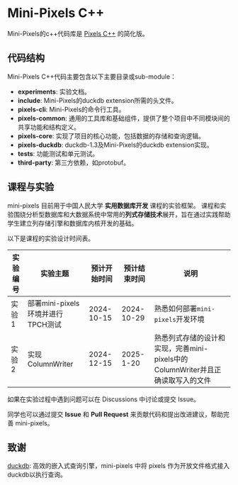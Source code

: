 # Mini-Pixels C++

Mini-Pixels的c++代码库是 [Pixels C++](https://github.com/pixelsdb/pixels/tree/master/cpp) 的简化版。

## 代码结构

Mini-Pixels C++代码主要包含以下主要目录或sub-module：

- **experiments**: 实验文档。
- **include**: Mini-Pixels的duckdb extension所需的头文件。
- **pixels-cli**: Mini-Pixels的命令行工具。
- **pixels-common**: 通用的工具库和基础组件，提供了整个项目中不同模块间的共享功能和结构定义。
- **pixels-core**: 实现了项目的核心功能，包括数据的存储和查询逻辑。
- **pixels-duckdb**: duckdb-1.3及Mini-Pixels的duckdb extension实现。
- **tests**: 功能测试和单元测试。
- **third-party**: 第三方依赖，如protobuf。

## 课程与实验

mini-pixels 目前用于中国人民大学 **实用数据库开发** 课程的实验框架。
课程和实验围绕分析型数据库和大数据系统中常用的**列式存储技术**展开，旨在通过实践帮助学生建立列存储引擎和数据库内核开发的基础。

以下是课程的实验设计时间表。

| 实验编号 | 实验主题                     | 预计开始时间 | 预计结束时间 | 说明                                     |
| -------- |--------------------------| ------------ | ------------ |----------------------------------------|
| 实验1    | 部署mini-pixels环境并进行TPCH测试 | 2024-10-15   | 2024-10-29   | 熟悉如何部署`mini-pixels`开发环境                |
| 实验2    | 实现ColumnWriter                 | 2024-12-15       | 2025-1-20         | 熟悉列式存储的设计和实现，完善mini-pixels中的ColumnWriter并且正确读取写入的文件 |

如果在实验过程中遇到问题可以在 Discussions 中讨论或提交 Issue。

同学也可以通过提交 **Issue** 和 **Pull Request** 来贡献代码和提出改进建议，帮助完善 mini-pixels。

## 致谢

[duckdb](https://github.com/duckdb/duckdb): 高效的嵌入式查询引擎，mini-pixels 中将 pixels 作为开放文件格式接入duckdb以执行查询。
